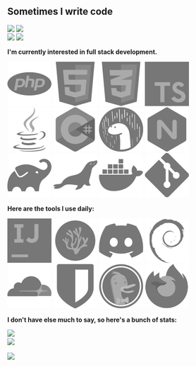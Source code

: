 ## Sometimes I write code
[![][Ko-fi Badge]][Ko-fi] [![][PayPal Badge]][PayPal]  
[![][Discord Badge]][Support] [![][YouTube Badge]][YouTube]

**I'm currently interested in full stack development.**

![PHP] ![HTML5] ![CSS3] ![Typescript]  
![Java] ![C#] ![Deno] ![nginx]  
![Gradle] ![MariaDB] ![Docker] ![Git]

**Here are the tools I use daily:**

![IntelliJ] ![Codium] ![Discord] ![Debian]  
![Cloudflare] ![BitWarden] ![DuckDuckGo] ![Firefox]

**I don't have else much to say, so here's a bunch of stats:**

[
![](https://gist.githubusercontent.com/Encode42/6cab963ce204e91a371b9254f013cb5a/raw/terminal-metrics.svg)  
![](https://gist.githubusercontent.com/Encode42/6cab963ce204e91a371b9254f013cb5a/raw/standard-metrics.svg)
](https://metrics.lecoq.io/about/Encode42)

![](https://hit.yhype.me/github/profile?user_id=34699884)

<!--
TODO:
- Icon hyperlinks
- Minecraft icons
-->

<!-- Donations -->
[Ko-fi]: https://ko-fi.com/encode42 "Donate via Ko-fi"
[PayPal]: https://paypal.me/encode42 "Donate via PayPal"
[Ko-fi Badge]: https://img.shields.io/badge/-Ko--fi-ff5e5b?logo=ko-fi&logoColor=white&style=flat-square
[PayPal Badge]: https://img.shields.io/badge/-PayPal-00457c?logo=paypal&style=flat-square

<!-- Socials -->
[Support]: https://encode42.dev/support
[YouTube]: https://encode42.dev/youtube
[Discord Badge]: https://img.shields.io/discord/646517284453613578?color=7289da&labelColor=7289da&label=​&logo=discord&logoColor=white&style=flat-square
[YouTube Badge]: https://img.shields.io/badge/-YouTube-ff0000?logo=youtube&style=flat-square

<!-- Icons -->
[PHP]: php.svg "PHP"
[HTML5]: html5.svg "HTML 5"
[CSS3]: css3.svg "CSS 3"
[Typescript]: typescript.svg "Typescript"
[Java]: java.svg "Java"
[C#]: csharp.svg "C#"
[Deno]: deno.svg "Deno"
[nginx]: nginx.svg "nginx"
[Gradle]: gradle.svg "Gradle"
[MariaDB]: mariadb.svg "MariaDB"
[Docker]: docker.svg "Docker"
[Git]: git.svg "Git"

[IntelliJ]: intellij.svg "IntelliJ"
[Codium]: codium.svg "VSCodium"
[Discord]: discord.svg "Discord"
[Debian]: debian.svg "Debian"
[Cloudflare]: cloudflare.svg "Cloudflare"
[Bitwarden]: bitwarden.svg "Bitwarden"
[DuckDuckGo]: duckduckgo.svg "DuckDuckGo"
[Firefox]: firefox.svg "Firefox"